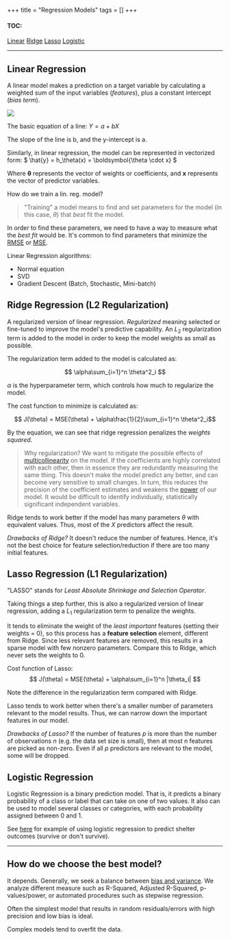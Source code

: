 +++
title = "Regression Models"
tags = []
+++

<!-- TODO: more detail about validation/error measurement, coding examples, what's good for (use cases) -->

#### TOC:
[Linear](#linear-regression)
[Ridge](#ridge-regression)
[Lasso](#lasso-regression)
[Logistic](#logistic-regression)



---

## Linear Regression
 
A linear model makes a prediction on a target variable by calculating a weighted sum of the input variables (*features*), plus a constant intercept (*bias term*).

![](https://upload.wikimedia.org/wikipedia/commons/thumb/3/3a/Linear_regression.svg/1200px-Linear_regression.svg.png) 

The basic equation of a line: $Y = a + bX$ 

The slope of the line is b, and the y-intercept is a.

Similarly, in linear regression, the model can be represented in vectorized form:
$ \hat{y} = h_\theta(x) = \boldsymbol{\theta \cdot x} $

Where $\boldsymbol{\theta}$ represents the vector of weights or coefficients, and $\boldsymbol{x}$ represents the vector of predictor variables.

How do we train a lin. reg. model?

> "Training" a model means to find and set parameters for the model (in this case, $\theta$) that *best* fit the model.

In order to find these parameters, we need to have a way to measure what the *best fit* would be. It's common to find parameters that minimize the [RMSE](https://en.wikipedia.org/wiki/Root-mean-square_deviation) or [MSE](https://en.wikipedia.org/wiki/Mean_squared_error).

Linear Regression algorithms:
- Normal equation
- SVD
- Gradient Descent (Batch, Stochastic, Mini-batch)


## Ridge Regression (L2 Regularization)

A regularized version of linear regression. *Regularized* meaning selected or fine-tuned to improve the model's predictive capability. An $L_2$ regularization term is added to the model in order to keep the model weights as small as possible. 

The regularization term added to the model is calculated as:

$$ \alpha\sum_{i=1}^n \theta^2_i $$

$\alpha$ is the hyperparameter term, which controls how much to regularize the model.

The cost function to minimize is calculated as:

$$ J(\theta) = MSE(\theta) + \alpha\frac{1}{2}\sum_{i=1}^n \theta^2_i$$

By the equation, we can see that ridge regression penalizes the *weights squared*.

> Why regularization? We want to mitigate the possible effects of [multicollinearity](https://en.wikipedia.org/wiki/Multicollinearity) on the model. If the coefficients are highly correlated with each other, then in essence they are redundantly measuring the same thing. This doesn't make the model predict any better, and can become very sensitive to small changes. In turn, this reduces the precision of the coefficient estimates and weakens the [power](https://en.wikipedia.org/wiki/Power_of_a_test) of our model. It would be difficult to identify individually, statistically significant independent variables.

Ridge tends to work better if the model has many parameters $\theta$ with equivalent values. Thus, most of the $X$ predictors affect the result.

*Drawbacks of Ridge?* It doesn't reduce the number of features. Hence, it's not the best choice for feature selection/reduction if there are too many initial features.


## Lasso Regression (L1 Regularization)

"LASSO" stands for *Least Absolute Shrinkage and Selection Operator*.

Taking things a step further, this is also a regularized version of linear regression, adding a $L_1$ regularization term to penalize the weights. 

It tends to eliminate the weight of the *least important* features (setting their weights = 0), so this process has a **feature selection** element, different from Ridge. Since less relevant features are removed, this results in a sparse model with few nonzero parameters. Compare this to Ridge, which never sets the weights to 0. 

Cost function of Lasso:
$$ J(\theta) = MSE(\theta) + \alpha\sum_{i=1}^n |\theta_i| $$

Note the difference in the regularization term compared with Ridge.

Lasso tends to work better when there's a smaller number of parameters relevant to the model results. Thus, we can narrow down the important features in our model.

*Drawbacks of Lasso?* If the number of features *p* is more than the number of observations *n* (e.g. the data set size is small), then at most n features are picked as non-zero. Even if all *p* predictors are relevant to the model, some will be dropped.


## Logistic Regression
 
Logistic Regression is a binary prediction model. That is, it predicts a binary probability of a class or label that can take on one of two values. It also  can be used to model several classes or categories, with each probability assigned between 0 and 1. 

See [here](/shelter) for example of using logistic regression to predict shelter outcomes (survive or don't survive).





---

## How do we choose the best model?
It depends. Generally, we seek a balance between [bias and variance](https://en.wikipedia.org/wiki/Bias%E2%80%93variance_tradeoff). We analyze different measure such as R-Squared, Adjusted R-Squared, p-values/power, or automated procedures such as stepwise regression.

Often the simplest model that results in random residuals/errors with high precision and low bias is ideal.
 
Complex models tend to overfit the data.


<!-- Sources:  -->
<!-- Hands on ML -->
<!-- Google develoeprs ML crash course -->

 
